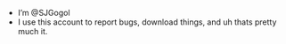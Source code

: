 - I’m @SJGogol
- I use this account to report bugs, download things, and uh thats pretty much it.

<!---
MrN1fto/MrN1fto is a ✨ special ✨ repository because its `README.md` (this file) appears on your GitHub profile.
You can click the Preview link to take a look at your changes.
--->
